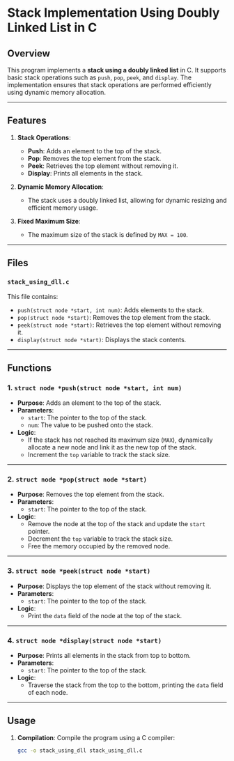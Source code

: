 # Stack Implementation Using Doubly Linked List in C

## Overview
This program implements a **stack using a doubly linked list** in C. It supports basic stack operations such as `push`, `pop`, `peek`, and `display`. The implementation ensures that stack operations are performed efficiently using dynamic memory allocation.

---

## Features

1. **Stack Operations**:
   - **Push**: Adds an element to the top of the stack.
   - **Pop**: Removes the top element from the stack.
   - **Peek**: Retrieves the top element without removing it.
   - **Display**: Prints all elements in the stack.

2. **Dynamic Memory Allocation**:
   - The stack uses a doubly linked list, allowing for dynamic resizing and efficient memory usage.

3. **Fixed Maximum Size**:
   - The maximum size of the stack is defined by `MAX = 100`.

---

## Files

### `stack_using_dll.c`
This file contains:
- `push(struct node *start, int num)`: Adds elements to the stack.
- `pop(struct node *start)`: Removes the top element from the stack.
- `peek(struct node *start)`: Retrieves the top element without removing it.
- `display(struct node *start)`: Displays the stack contents.

---

## Functions

### 1. `struct node *push(struct node *start, int num)`
- **Purpose**: Adds an element to the top of the stack.
- **Parameters**:
  - `start`: The pointer to the top of the stack.
  - `num`: The value to be pushed onto the stack.
- **Logic**:
  - If the stack has not reached its maximum size (`MAX`), dynamically allocate a new node and link it as the new top of the stack.
  - Increment the `top` variable to track the stack size.

---

### 2. `struct node *pop(struct node *start)`
- **Purpose**: Removes the top element from the stack.
- **Parameters**:
  - `start`: The pointer to the top of the stack.
- **Logic**:
  - Remove the node at the top of the stack and update the `start` pointer.
  - Decrement the `top` variable to track the stack size.
  - Free the memory occupied by the removed node.

---

### 3. `struct node *peek(struct node *start)`
- **Purpose**: Displays the top element of the stack without removing it.
- **Parameters**:
  - `start`: The pointer to the top of the stack.
- **Logic**:
  - Print the `data` field of the node at the top of the stack.

---

### 4. `struct node *display(struct node *start)`
- **Purpose**: Prints all elements in the stack from top to bottom.
- **Parameters**:
  - `start`: The pointer to the top of the stack.
- **Logic**:
  - Traverse the stack from the top to the bottom, printing the `data` field of each node.

---

## Usage

1. **Compilation**: Compile the program using a C compiler:
   ```bash
   gcc -o stack_using_dll stack_using_dll.c
